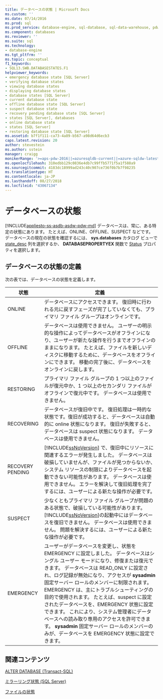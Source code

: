 ```yaml
---
title: データベースの状態 | Microsoft Docs
ms.custom: ''
ms.date: 07/14/2016
ms.prod: sql
ms.prod_service: database-engine, sql-database, sql-data-warehouse, pdw
ms.component: databases
ms.reviewer: ''
ms.suite: sql
ms.technology:
- database-engine
ms.tgt_pltfrm: ''
ms.topic: conceptual
f1_keywords:
- SQL13.SWB.DATABASESTATES.F1
helpviewer_keywords:
- emergency database state [SQL Server]
- verifying database states
- viewing database states
- displaying database states
- database states [SQL Server]
- current database state
- offline database state [SQL Server]
- suspect database state
- recovery pending database state [SQL Server]
- states [SQL Server], databases
- online database state
- states [SQL Server]
- restoring database state [SQL Server]
ms.assetid: b7f1f111-ca73-4a89-b567-a98d64d6ecb3
caps.latest.revision: 20
author: stevestein
ms.author: sstein
manager: craigg
monikerRange: '>=aps-pdw-2016||=azuresqldb-current||=azure-sqldw-latest||>=sql-server-2016||=sqlallproducts-allversions||>=sql-server-linux-2017||=azuresqldb-mi-current'
ms.openlocfilehash: 310edbb129c0836e4db7c99ffb5771f5a1f588a9
ms.sourcegitcommit: 4183dc18999ad243c40c907ce736f0b7b7f98235
ms.translationtype: HT
ms.contentlocale: ja-JP
ms.lasthandoff: 08/27/2018
ms.locfileid: "43067134"
---
```

# <a name="database-states"></a>データベースの状態
[!INCLUDE[appliesto-ss-asdb-asdw-pdw-md](../../includes/appliesto-ss-asdb-asdw-pdw-md.md)]
  データベースは、常に、ある特定の状態にあります。 たとえば、ONLINE、OFFLINE、SUSPECT などです。 データベースの現在の状態を確認するには、 **sys.databases** カタログ ビューで [state_desc](../../relational-databases/system-catalog-views/sys-databases-transact-sql.md) 列を選択するか、 **DATABASEPROPERTYEX** 関数で [Status](../../t-sql/functions/databasepropertyex-transact-sql.md) プロパティを選択します。  
  
## <a name="database-state-definitions"></a>データベースの状態の定義  
 次の表では、データベースの状態を定義します。  
  
|状態|定義|  
|-----------|----------------|  
|ONLINE|データベースにアクセスできます。 復旧時に行われる元に戻すフェーズが完了していなくても、プライマリ ファイル グループはオンラインです。|  
|OFFLINE|データベースは使用できません。 ユーザーの明示的な操作によってデータベースがオフラインになり、ユーザーが新たな操作を行うまでオフラインのままになります。 たとえば、ファイルを新しいディスクに移動するために、データベースをオフラインにできます。 移動の完了後に、データベースをオンラインに戻します。|  
|RESTORING|プライマリ ファイル グループの 1 つ以上のファイルが復元中か、1 つ以上のセカンダリ ファイルがオフラインで復元中です。 データベースは使用できません。|  
|RECOVERING|データベースが復旧中です。 復旧処理は一時的な状態です。復旧が成功すると、データベースは自動的に online 状態になります。 復旧が失敗すると、データベースは suspect 状態になります。 データベースは使用できません。|  
|RECOVERY PENDING|[!INCLUDE[ssNoVersion](../../includes/ssnoversion-md.md)] で、復旧中にリソースに関連するエラーが発生しました。 データベースは破損していませんが、ファイルが見つからないか、システム リソースの制限によりデータベースを起動できない可能性があります。 データベースは使用できません。 エラーを解決して復旧処理を完了するには、ユーザーによる新たな操作が必要です。|  
|SUSPECT|少なくともプライマリ ファイル グループが問題のある状態で、破損している可能性があります。 [!INCLUDE[ssNoVersion](../../includes/ssnoversion-md.md)]の起動中にはデータベースを復旧できません。 データベースは使用できません。 問題を解決するには、ユーザーによる新たな操作が必要です。|  
|EMERGENCY|ユーザーがデータベースを変更し、状態を EMERGENCY に設定しました。 データベースはシングル ユーザー モードになり、修復または復元できます。 データベースは READ_ONLY に設定され、ログ記録が無効になり、アクセスが **sysadmin** 固定サーバー ロールのメンバーに制限されます。 EMERGENCY は、主にトラブルシューティングの目的で使用されます。 たとえば、suspect に設定されたデータベースを、EMERGENCY 状態に設定できます。 これにより、システム管理者にデータベースへの読み取り専用のアクセスを許可できます。 **sysadmin** 固定サーバー ロールのメンバーのみが、データベースを EMERGENCY 状態に設定できます。|  
  
## <a name="related-content"></a>関連コンテンツ  
 [ALTER DATABASE &#40;Transact-SQL&#41;](../../t-sql/statements/alter-database-transact-sql.md)  
  
 [ミラーリング状態 &#40;SQL Server&#41;](../../database-engine/database-mirroring/mirroring-states-sql-server.md)  
  
 [ファイルの状態](../../relational-databases/databases/file-states.md)  
  
  

